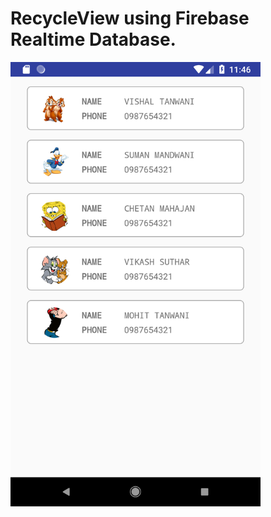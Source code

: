 # RecycleView using Firebase Realtime Database.

<img src="Screenshot_1541182605.png" style="width: 400px; height: auto;" />
